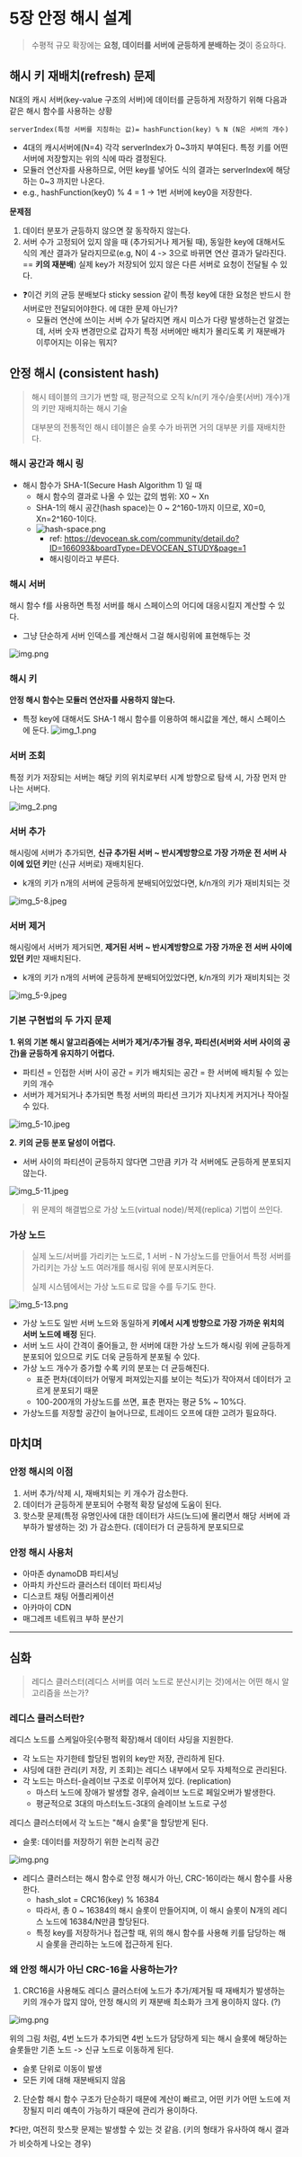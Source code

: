 # 5장 안정 해시 설계

> 수평적 규모 확장에는 **요청, 데이터를 서버에 균등하게 분배하는 것**이 중요하다.


## 해시 키 재배치(refresh) 문제

N대의 캐시 서버(key-value 구조의 서버)에 데이터를 균등하게 저장하기 위해 다음과 같은 해시 함수를 사용하는 상황

```text
serverIndex(특정 서버를 지칭하는 값)= hashFunction(key) % N (N은 서버의 개수)
```
- 4대의 캐시서버에(N=4) 각각 serverIndex가 0~3까지 부여된다. 특정 키를 어떤 서버에 저장할지는 위의 식에 따라 결정된다.
- 모듈러 연산자를 사용하므로, 어떤 key를 넣어도 식의 결과는 serverIndex에 해당하는 0~3 까지만 나온다.
- e.g., hashFunction(key0) % 4 = 1 -> 1번 서버에 key0을 저장한다.

**문제점**
1. 데이터 분포가 균등하지 않으면 잘 동작하지 않는다.
2. 서버 수가 고정되어 있지 않을 때 (추가되거나 제거될 때), 동일한 key에 대해서도 식의 계산 결과가 달라지므로(e.g, N이 4 -> 3으로 바뀌면 연산 결과가 달라진다. == **키의 재분배**) 실제 key가 저장되어 있지 않은 다른 서버로 요청이 전달될 수 있다.
  - ❓이건 키의 균등 분배보다 sticky session 같이 특정 key에 대한 요청은 반드시 한 서버로만 전달되어야한다. 에 대한 문제 아닌가?
    - 모듈러 연산에 쓰이는 서버 수가 달라지면 캐시 미스가 다량 발생하는건 알겠는데, 서버 숫자 변경만으로 갑자기 특정 서버에만 배치가 몰리도록 키 재분배가 이루어지는 이유는 뭐지?

## 안정 해시 (consistent hash)

> 해시 테이블의 크기가 변할 때, 평균적으로 오직 k/n(키 개수/슬롯(서버) 개수)개의 키만 재배치하는 해시 기술
> 
> 대부분의 전통적인 해시 테이블은 슬롯 수가 바뀌면 거의 대부분 키를 재배치한다.

### 해시 공간과 해시 링

- 해시 함수가 SHA-1(Secure Hash Algorithm 1) 일 때
  - 해시 함수의 결과로 나올 수 있는 값의 범위: X0 ~ Xn
  - SHA-1의 해시 공간(hash space)는 0 ~ 2^160-1까지 이므로, X0=0, Xn=2^160-1이다.
  - ![hash-space.png](image/hash-space.png)
    - ref: https://devocean.sk.com/community/detail.do?ID=166093&boardType=DEVOCEAN_STUDY&page=1
    - 해시링이라고 부른다.

### 해시 서버

해시 함수 f를 사용하면 특정 서버를 해시 스페이스의 어디에 대응시킬지 계산할 수 있다.
- 그냥 단순하게 서버 인덱스를 계산해서 그걸 해시링위에 표현해두는 것

![img.png](image/5-5.png)

### 해시 키

**안정 해시 함수는 모듈러 연산자를 사용하지 않는다.**

- 특정 key에 대해서도 SHA-1 해시 함수를 이용하여 해시값을 계산, 해시 스페이스에 둔다.
![img_1.png](image/5-6.png)

### 서버 조회

특정 키가 저장되는 서버는 해당 키의 위치로부터 시계 방향으로 탐색 시, 가장 먼저 만나는 서버다.

![img_2.png](image/5-7.png)

### 서버 추가

해시링에 서버가 추가되면, **신규 추가된 서버 ~ 반시계방향으로 가장 가까운 전 서버 사이에 있던 키**만 (신규 서버로) 재배치된다.
- k개의 키가 n개의 서버에 균등하게 분배되어있었다면, k/n개의 키가 재비치되는 것

![img_5-8.jpeg](image/5-8.jpeg)

### 서버 제거

해시링에서 서버가 제거되면, **제거된 서버 ~ 반시계방향으로 가장 가까운 전 서버 사이에 있던 키**만 재배치된다.
- k개의 키가 n개의 서버에 균등하게 분배되어있었다면, k/n개의 키가 재비치되는 것

![img_5-9.jpeg](image/5-9.jpeg)

### 기본 구현법의 두 가지 문제

**1. 위의 기본 해시 알고리즘에는 서버가 제거/추가될 경우, 파티션(서버와 서버 사이의 공간)을 균등하게 유지하기 어렵다.**
- 파티션 = 인접한 서버 사이 공간 = 키가 배치되는 공간 = 한 서버에 배치될 수 있는 키의 개수
- 서버가 제거되거나 추가되면 특정 서버의 파티션 크기가 지나치게 커지거나 작아질 수 있다.

![img_5-10.jpeg](image/5-10.jpeg)

**2. 키의 균등 분포 달성이 어렵다.**
- 서버 사이의 파티션이 균등하지 않다면 그만큼 키가 각 서버에도 균등하게 분포되지 않는다.

![img_5-11.jpeg](image/5-11.jpeg)

> 위 문제의 해결법으로 가상 노드(virtual node)/복제(replica) 기법이 쓰인다.

### 가상 노드

> 실제 노드/서버를 가리키는 노드로, 1 서버 - N 가상노드를 만들어서 특정 서버를 가리키는 가상 노드 여러개를 해시링 위에 분포시켜둔다. 
> 
> 실제 시스템에서는 가상 노드ㅌ로 많을 수를 두기도 한다.

![img_5-13.png](image/5-13.png)

- 가상 노드도 일반 서버 노드와 동일하게 **키에서 시계 방향으로 가장 가까운 위치의 서버 노드에 배정** 된다.
- 서버 노드 사이 간격이 줄어들고, 한 서버에 대한 가상 노드가 해시링 위에 균등하게 분포되어 있으므로 키도 더욱 균등하게 분포될 수 있다.
- 가상 노드 개수가 증가할 수록 키의 분포는 더 균등해진다.
  - 표준 편차(데이터가 어떻게 퍼져있는지를 보이는 척도)가 작아져서 데이터가 고르게 분포되기 때문
  - 100-200개의 가상노드를 쓰면, 표춘 편자는 평균 5% ~ 10%다.
- 가상노드를 저장할 공간이 늘어나므로, 트레이드 오프에 대한 고려가 필요하다. 


## 마치며

### 안정 해시의 이점

1. 서버 추가/삭제 시, 재배치되는 키 개수가 감소한다.
2. 데이터가 균등하게 분포되어 수평적 확장 달성에 도움이 된다.
3. 핫스팟 문제(특정 유명인사에 대한 데이터가 샤드(노드)에 몰리면서 해당 서버에 과부하가 발생하는 것) 가 감소한다. (데이터가 더 균등하게 분포되므로

### 안정 해시 사용처
- 아마존 dynamoDB 파티셔닝
- 아파치 카산드라 클러스터 데이터 파티셔닝
- 디스코트 채팅 어플리케이션
- 아카마이 CDN
- 매그레프 네트워크 부하 분산기

---

## 심화

> 레디스 클러스터(레디스 서버를 여러 노드로 분산시키는 것)에서는 어떤 해시 알고리즘을 쓰는가?

### 레디스 클러스터란?

레디스 노드를 스케일아웃(수평적 확장)해서 데이터 샤딩을 지원한다.
- 각 노드는 자기한테 할당된 범위의 key만 저장, 관리하게 된다.
- 샤딩에 대한 관리(키 저장, 키 조회)는 레디스 내부에서 모두 자체적으로 관리된다.
- 각 노드는 마스터-슬레이브 구조로 이루어져 있다. (replication)
  - 마스터 노드에 장애가 발생할 경우, 슬레이브 노드로 페일오버가 발생한다.
  - 평균적으로 3대의 마스터노드-3대의 슬레이브 노드로 구성

레디스 클러스터에서 각 노드는 "해시 슬롯"을 할당받게 된다.
- 슬롯: 데이터를 저장하기 위한 논리적 공간

![img.png](image/redis-hash-slot.png)

- 레디스 클러스터는 해시 함수로 안정 해시가 아닌, CRC-16이라는 해시 함수를 사용한다.
  - hash_slot = CRC16(key) % 16384
  - 따라서, 총 0 ~ 16384의 해시 슬롯이 만들어지며, 이 해시 슬롯이 N개의 레디스 노드에 16384/N만큼 할당된다.
  - 특정 key를 저장하거나 접근할 때, 위의 해시 함수를 사용해 키를 담당하는 해시 슬롯을 관리하는 노드에 접근하게 된다.

### 왜 안정 해시가 아닌 CRC-16을 사용하는가?

1. CRC16을 사용해도 레디스 클러스터에 노드가 추가/제거될 때 재배치가 발생하는 키의 개수가 많지 않아, 안정 해시의 키 재분배 최소화가 크게 용이하지 않다. (?)

![img.png](image/redis-add-node.png)

위의 그림 처럼, 4번 노드가 추가되면 4번 노드가 담당하게 되는 해시 슬롯에 해당하는 슬롯들만 기존 노드 -> 신규 노드로 이동하게 된다.
- 슬롯 단위로 이동이 발생
- 모든 키에 대해 재분배되지 않음

2. 단순함
해시 함수 구조가 단순하기 때문에 계산이 빠르고, 어떤 키가 어떤 노드에 저장될지 미리 예측이 가능하기 때문에 관리가 용이하다.

❓다만, 여전히 핫스팟 문제는 발생할 수 있는 것 같음. (키의 형태가 유사하여 해시 결과가 비슷하게 나오는 경우)

